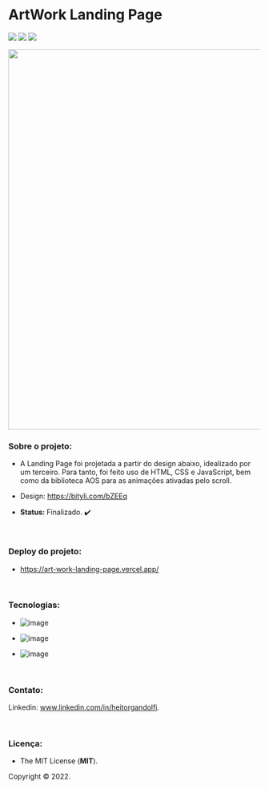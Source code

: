 # ArtWork Landing Page

<img src="http://img.shields.io/static/v1?label=STATUS&message=FINALIZADO&color=success&style=for-the-badge"/> <img src="http://img.shields.io/static/v1?label=release%20date&message=DECEMBER%202022&color=green&style=for-the-badge"/> <img src="http://img.shields.io/static/v1?label=license&message=MIT&color=informational&style=for-the-badge"/>

<div align="center">

<img src="https://user-images.githubusercontent.com/113437603/206704788-4819658b-2cba-4630-a690-a555b075479c.png" width="760px">
 
 </div>

### **Sobre o projeto:**

- A Landing Page foi projetada a partir do design abaixo, idealizado por um terceiro. Para tanto, foi feito uso de HTML, CSS e JavaScript, bem como da biblioteca AOS para as animações ativadas pelo scroll.  

- Design: https://bityli.com/bZEEq

- **Status:** Finalizado. :heavy_check_mark: 

<br>

### **Deploy do projeto:**

- https://art-work-landing-page.vercel.app/

<br>


### **Tecnologias:**

- ![image](https://img.shields.io/badge/JavaScript-F7DF1E?style=for-the-badge&logo=javascript&logoColor=black
)

- ![image](https://img.shields.io/badge/HTML5-E34F26?style=for-the-badge&logo=html5&logoColor=white
)
- ![image](https://img.shields.io/badge/CSS3-1572B6?style=for-the-badge&logo=css3&logoColor=white
)

<br>

### **Contato:**

Linkedin: www.linkedin.com/in/heitorgandolfi.


<br>

### **Licença:**

- The MIT License (**MIT**).

Copyright ©️ 2022.
